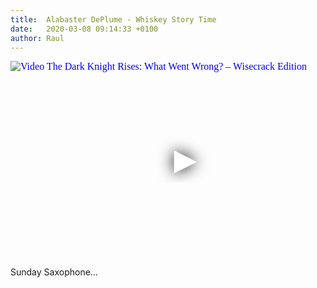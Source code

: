 ```yaml
---
title:  Alabaster DePlume - Whiskey Story Time
date:   2020-03-08 09:14:33 +0100
author: Raul
---
```

<iframe
  width="560"
  height="315"
  src="https://www.youtube.com/embed/uQbLb0T2MQ8"
  srcdoc="<style>*{padding:0;margin:0;overflow:hidden}html,body{height:100%}img,span{position:absolute;width:100%;top:0;bottom:0;margin:auto}span{height:1.5em;text-align:center;font:48px/1.5 sans-serif;color:white;text-shadow:0 0 0.5em black}</style><a href=https://www.youtube.com/embed/uQbLb0T2MQ8?autoplay=1><img src=https://img.youtube.com/vi/uQbLb0T2MQ8/hqdefault.jpg alt='Video The Dark Knight Rises: What Went Wrong? – Wisecrack Edition'><span>▶</span></a>"
  frameborder="0"
  allow="accelerometer; autoplay; encrypted-media; gyroscope; picture-in-picture"
  allowfullscreen
></iframe>

Sunday Saxophone… 

